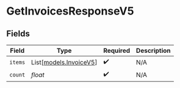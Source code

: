 # GetInvoicesResponseV5


## Fields

| Field                                            | Type                                             | Required                                         | Description                                      |
| ------------------------------------------------ | ------------------------------------------------ | ------------------------------------------------ | ------------------------------------------------ |
| `items`                                          | List[[models.InvoiceV5](../models/invoicev5.md)] | :heavy_check_mark:                               | N/A                                              |
| `count`                                          | *float*                                          | :heavy_check_mark:                               | N/A                                              |